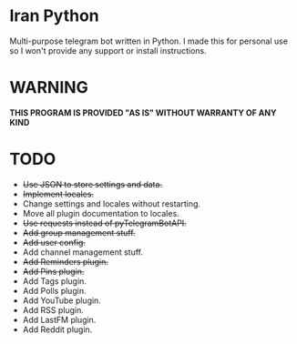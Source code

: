 # Iran Python
Multi-purpose telegram bot written in Python. I made this for personal use so I won't provide any support or install instructions.

# WARNING
<b>THIS PROGRAM IS PROVIDED "AS IS" WITHOUT WARRANTY OF ANY KIND</b>

# TODO
* ~~Use JSON to store settings and data.~~
* ~~Implement locales.~~
* Change settings and locales without restarting.
* Move all plugin documentation to locales.
* ~~Use requests instead of pyTelegramBotAPI.~~
* ~~Add group management stuff.~~
* ~~Add user config.~~
* Add channel management stuff.
* ~~Add Reminders plugin.~~
* ~~Add Pins plugin.~~
* Add Tags plugin.
* Add Polls plugin.
* Add YouTube plugin.
* Add RSS plugin.
* Add LastFM plugin.
* Add Reddit plugin.
